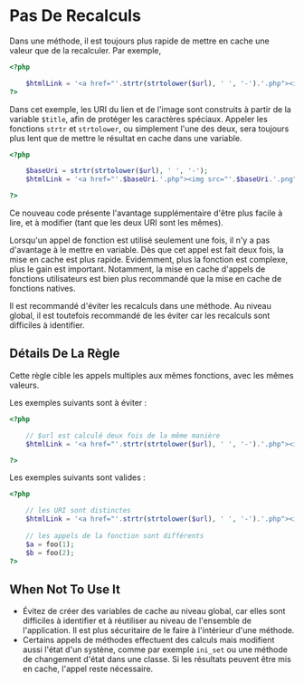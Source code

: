 <!-- Performances -->
# Pas De Recalculs

Dans une méthode, il est toujours plus rapide de mettre en cache une valeur que de la recalculer. Par exemple, 

```php
<?php

    $htmlLink = '<a href="'.strtr(strtolower($url), ' ', '-').'.php"><img src="'.strtr(strtolower($url), ' ', '-').'.png" alt="$title"></a>';
?>
```

Dans cet exemple, les URI du lien et de l'image sont construits à partir de la variable `$title`, afin de protéger les caractères spéciaux. Appeler les fonctions `strtr` et `strtolower`, ou simplement l'une des deux, sera toujours plus lent que de mettre le résultat en cache dans une variable.

```php
<?php

	$baseUri = strtr(strtolower($url), ' ', '-');
    $htmlLink = '<a href="'.$baseUri.'.php"><img src="'.$baseUri.'.png" alt="$title"></a>';

?>
```

Ce nouveau code présente l'avantage supplémentaire d'être plus facile à lire, et à modifier (tant que les deux URI sont les mêmes).

Lorsqu'un appel de fonction est utilisé seulement une fois, il n'y a pas d'avantage à le mettre en variable. Dès que cet appel est fait deux fois, la mise en cache est plus rapide. Evidemment, plus la fonction est complexe, plus le gain est important. Notamment, la mise en cache d'appels de fonctions utilisateurs est bien plus recommandé que la mise en cache de fonctions natives.

Il est recommandé d'éviter les recalculs dans une méthode. Au niveau global, il est toutefois recommandé de les éviter car les recalculs sont difficiles à identifier.

## Détails De La Règle

Cette règle cible les appels multiples aux mêmes fonctions, avec les mêmes valeurs.

Les exemples suivants sont à éviter : 

```php
<?php

	// $url est calculé deux fois de la même manière
    $htmlLink = '<a href="'.strtr(strtolower($url), ' ', '-').'.php"><img src="'.strtr(strtolower($url), ' ', '-').'.png" alt="$title"></a>';

?>
```

Les exemples suivants sont valides : 

```php
<?php

	// les URI sont distinctes
    $htmlLink = '<a href="'.strtr(strtolower($url), ' ', '-').'.php"><img src="'.strtr(strtolower($url.'?id='.time()), ' ', '-').'.png" alt="$title"></a>';
    
    // les appels de la fonction sont différents
    $a = foo(1);
    $b = foo(2);
?>
```
<!--

### Options
-->

## When Not To Use It
* Évitez de créer des variables de cache au niveau global, car elles sont difficiles à identifier et à réutiliser au niveau de l'ensemble de l'application. Il est plus sécuritaire de le faire à l'intérieur d'une méthode.
* Certains appels de méthodes effectuent des calculs mais modifient aussi l'état d'un systène, comme par exemple `ini_set` ou une méthode de changement d'état dans une classe. Si les résultats peuvent être mis en cache, l'appel reste nécessaire.

<!--
## Further Readings
-->

